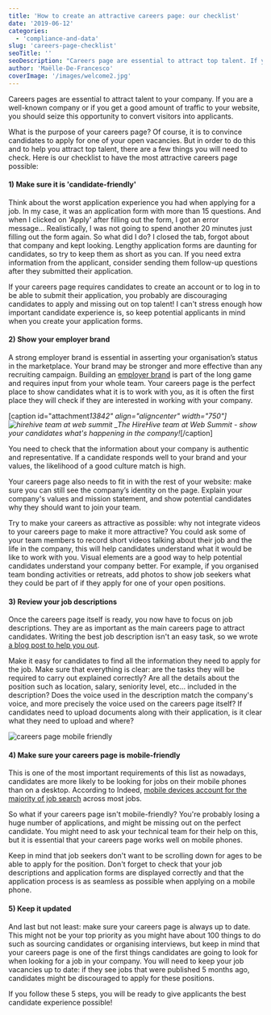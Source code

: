 ```yaml
---
title: 'How to create an attractive careers page: our checklist'
date: '2019-06-12'
categories:
  - 'compliance-and-data'
slug: 'careers-page-checklist'
seoTitle: ''
seoDescription: "Careers page are essential to attract top talent. If you don't know where to start to build yours, here is our checklist!"
author: 'Maëlle-De-Francesco'
coverImage: '/images/welcome2.jpg'
---
```


Careers pages are essential to attract talent to your company. If you are a well-known company or if you get a good amount of traffic to your website, you should seize this opportunity to convert visitors into applicants.

What is the purpose of your careers page? Of course, it is to convince candidates to apply for one of your open vacancies. But in order to do this and to help you attract top talent, there are a few things you will need to check. Here is our checklist to have the most attractive careers page possible:

#### 1) Make sure it is 'candidate-friendly'

Think about the worst application experience you had when applying for a job. In my case, it was an application form with more than 15 questions. And when I clicked on 'Apply' after filling out the form, I got an error message... Realistically, I was not going to spend another 20 minutes just filling out the form again. So what did I do? I closed the tab, forgot about that company and kept looking. Lengthy application forms are daunting for candidates, so try to keep them as short as you can. If you need extra information from the applicant, consider sending them follow-up questions after they submitted their application.

If your careers page requires candidates to create an account or to log in to be able to submit their application, you probably are discouraging candidates to apply and missing out on top talent! I can't stress enough how important candidate experience is, so keep potential applicants in mind when you create your application forms.

#### **2) Show your employer brand**

A strong employer brand is essential in asserting your organisation’s status in the marketplace. Your brand may be stronger and more effective than any recruiting campaign. Building an [employer brand](https://hirehive.com/building-your-employer-brand-for-recruiting/) is part of the long game and requires input from your whole team. Your careers page is the perfect place to show candidates what it is to work with you, as it is often the first place they will check if they are interested in working with your company.

\[caption id="attachment*13842" align="aligncenter" width="750"\]![hirehive team at web summit](/images/12-750x313.jpg) \_The HireHive team at Web Summit - show your candidates what's happening in the company!*\[/caption\]

You need to check that the information about your company is authentic and representative. If a candidate responds well to your brand and your values, the likelihood of a good culture match is high.

Your careers page also needs to fit in with the rest of your website: make sure you can still see the company’s identity on the page. Explain your company's values and mission statement, and show potential candidates why they should want to join your team.

Try to make your careers as attractive as possible: why not integrate videos to your careers page to make it more attractive? You could ask some of your team members to record short videos talking about their job and the life in the company, this will help candidates understand what it would be like to work with you. Visual elements are a good way to help potential candidates understand your company better. For example, if you organised team bonding activities or retreats, add photos to show job seekers what they could be part of if they apply for one of your open positions.

#### 3) Review your job descriptions

Once the careers page itself is ready, you now have to focus on job descriptions. They are as important as the main careers page to attract candidates. Writing the best job description isn't an easy task, so we wrote [a blog post to help you out](https://hirehive.com/write-job-advertisement/).

Make it easy for candidates to find all the information they need to apply for the job. Make sure that everything is clear: are the tasks they will be required to carry out explained correctly? Are all the details about the position such as location, salary, seniority level, etc... included in the description? Does the voice used in the description match the company's voice, and more precisely the voice used on the careers page itself? If candidates need to upload documents along with their application, is it clear what they need to upload and where?

![careers page mobile friendly](/images/paul-hanaoka-608788-unsplash-600x400.jpg)

#### 4) Make sure your careers page is mobile-friendly

This is one of the most important requirements of this list as nowadays, candidates are more likely to be looking for jobs on their mobile phones than on a desktop. According to Indeed, [mobile devices account for the majority of job search](http://blog.indeed.com/2017/07/27/the-unstoppable-rise-of-mobile-job-search/) across most jobs.

So what if your careers page isn't mobile-friendly? You're probably losing a huge number of applications, and might be missing out on the perfect candidate. You might need to ask your technical team for their help on this, but it is essential that your careers page works well on mobile phones.

Keep in mind that job seekers don't want to be scrolling down for ages to be able to apply for the position. Don't forget to check that your job descriptions and application forms are displayed correctly and that the application process is as seamless as possible when applying on a mobile phone.

#### 5) Keep it updated

And last but not least: make sure your careers page is always up to date. This might not be your top priority as you might have about 100 things to do such as sourcing candidates or organising interviews, but keep in mind that your careers page is one of the first things candidates are going to look for when looking for a job in your company. You will need to keep your job vacancies up to date: if they see jobs that were published 5 months ago, candidates might be discouraged to apply for these positions.

If you follow these 5 steps, you will be ready to give applicants the best candidate experience possible!
